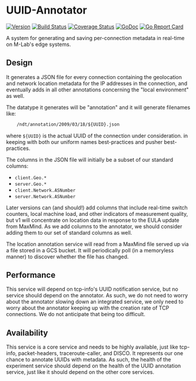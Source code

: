 # UUID-Annotator
[![Version](https://img.shields.io/github/tag/m-lab/uuid-annotator.svg)](https://github.com/m-lab/uuid-annotator/releases)  [![Build Status](https://travis-ci.com/m-lab/uuid-annotator.svg?branch=master)](https://travis-ci.com/m-lab/uuid-annotator)  [![Coverage Status](https://coveralls.io/repos/m-lab/uuid-annotator/badge.svg?branch=master)](https://coveralls.io/github/m-lab/uuid-annotator?branch=master)  [![GoDoc](https://godoc.org/github.com/m-lab/uuid-annotator?status.svg)](https://godoc.org/github.com/m-lab/uuid-annotator)  [![Go Report Card](https://goreportcard.com/badge/github.com/m-lab/uuid-annotator)](https://goreportcard.com/report/github.com/m-lab/uuid-annotator)


A system for generating and saving per-connection metadata in real-time on
M-Lab's edge systems.

## Design

It generates a JSON file for every connection containing the geolocation and
network location metadata for the IP addresses in the connection, and eventually
adds in all other annotations concerning the "local environment" as well.

The datatype it generates will be "annotation" and it will generate filenames
like:

```txt
    /ndt/annotation/2009/03/18/${UUID}.json
```

where `${UUID}` is the actual UUID of the connection under consideration. in keeping
with both our uniform names best-practices and pusher best-practices.


The columns in the JSON file will initially be a subset of our standard columns: 

- `client.Geo.*`
- `server.Geo.*`
- `client.Network.ASNumber`
- `server.Network.ASNumber`

Later versions can (and should!) add columns that include real-time switch
counters, local machine load, and other indicators of measurement quality, but
v1 will concentrate on location data in response to the EULA update from
MaxMind. As we add columns to the annotator, we should consider adding them to
our set of standard columns as well.

The location annotation service will read from a MaxMind file served up via a
file stored in a GCS bucket. It will periodically poll (in a memoryless manner)
to discover whether the file has changed.

## Performance

This service will depend on tcp-info's UUID notification service, but no service
should depend on the annotator. As such, we do not need to worry about the
annotator slowing down an integrated service, we only need to worry about the
annotator keeping up with the creation rate of TCP connections. We do not
anticipate that being too difficult.

## Availability

This service is a core service and needs to be highly available, just like
tcp-info, packet-headers, traceroute-caller, and DISCO. It represents our one
chance to annotate UUIDs with metadata. As such, the health of the experiment
service should depend on the health of the UUID annotation service, just like it
should depend on the other core services.
